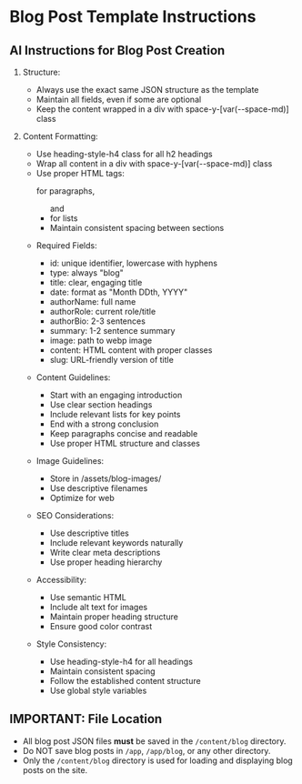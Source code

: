 # Blog Post Template Instructions

## AI Instructions for Blog Post Creation

1. Structure:
   - Always use the exact same JSON structure as the template
   - Maintain all fields, even if some are optional
   - Keep the content wrapped in a div with space-y-[var(--space-md)] class

2. Content Formatting:
   - Use heading-style-h4 class for all h2 headings
   - Wrap all content in a div with space-y-[var(--space-md)] class
   - Use proper HTML tags: <p> for paragraphs, <ul> and <li> for lists
   - Maintain consistent spacing between sections

3. Required Fields:
   - id: unique identifier, lowercase with hyphens
   - type: always "blog"
   - title: clear, engaging title
   - date: format as "Month DDth, YYYY"
   - authorName: full name
   - authorRole: current role/title
   - authorBio: 2-3 sentences
   - summary: 1-2 sentence summary
   - image: path to webp image
   - content: HTML content with proper classes
   - slug: URL-friendly version of title

4. Content Guidelines:
   - Start with an engaging introduction
   - Use clear section headings
   - Include relevant lists for key points
   - End with a strong conclusion
   - Keep paragraphs concise and readable
   - Use proper HTML structure and classes

5. Image Guidelines:
   - Store in /assets/blog-images/
   - Use descriptive filenames
   - Optimize for web

6. SEO Considerations:
   - Use descriptive titles
   - Include relevant keywords naturally
   - Write clear meta descriptions
   - Use proper heading hierarchy

7. Accessibility:
   - Use semantic HTML
   - Include alt text for images
   - Maintain proper heading structure
   - Ensure good color contrast

8. Style Consistency:
   - Use heading-style-h4 for all headings
   - Maintain consistent spacing
   - Follow the established content structure
   - Use global style variables 

## IMPORTANT: File Location
- All blog post JSON files **must** be saved in the `/content/blog` directory.
- Do NOT save blog posts in `/app`, `/app/blog`, or any other directory.
- Only the `/content/blog` directory is used for loading and displaying blog posts on the site. 